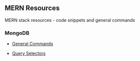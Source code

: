## MERN Resources
MERN stack resources - code snippets and general commands

### MongoDB
- [General Commands](MongoDB/Commands.md)


- [Query Selectors](MongoDB/QuerySelector.md)
